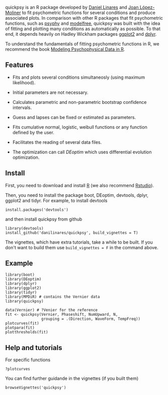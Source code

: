 <!-- README.md is generated from README.Rmd. Please edit that file -->



quickpsy is an R package developed by [Daniel Linares](http://www.dlinares.org/) and [Joan López-Moliner](http://www.ub.edu/viscagroup/joan/) to fit psychometric functions for several conditions and produce associated plots. In comparison with other R packages that fit psychometric functions, such as [psyphy](http://cran.r-project.org/web/packages/psyphy/index.html) and [modelfree](http://personalpages.manchester.ac.uk/staff/d.h.foster/software-modelfree/latest/home), quickpsy was built with the idea of fitting and plotting many conditions as automatically as possible. To that end, it depends heavily on Hadley Wickham packages [ggplot2](http://ggplot2.org/) and [dplyr](http://cran.r-project.org/web/packages/dplyr/index.html).

To understand the fundamentals of fitting psychometric functions in R, we recommend the book [Modeling Psychophysical Data in R](http://www.springer.com/gp/book/9781461444749).

Features
--------

-   Fits and plots several conditions simultaneosly (using maximum likelihood).

-   Initial parameters are not necessary.

-   Calculates parametric and non-parametric bootstrap confidence intervals.

-   Guess and lapses can be fixed or estimated as parameters.

-   Fits cumulative normal, logistic, weibull functions or any function defined by the user.

-   Facilitates the reading of several data files.

-   The optimization can call *DEoptim* which uses differential evolution optimization.

Install
-------

First, you need to download and install [R](http://cran.rstudio.com) (we also recommend [Rstudio](http://www.rstudio.com/)).

Then, you need to install the package boot, DEoptim, devtools, dplyr, ggplot2 and tidyr. For example, to install devtools

``` {.r}
install.packages('devtools')
```

and then install quickpsy from github

``` {.r}
library(devtools)
install_github('danilinares/quickpsy', build_vignettes = T)
```

The vignettes, which have extra tutorials, take a while to be built. If you don't want to build them use `build_vignettes = F` in the command above.

Example
-------

``` {.r}
library(boot)
library(DEoptim)
library(dplyr)
library(ggplot2)
library(tidyr)
library(MPDiR) # contains the Vernier data
library(quickpsy)

data(Vernier) # ?Venier for the reference
fit <- quickpsy(Vernier, Phaseshift, NumUpward, N,
                grouping = .(Direction, WaveForm, TempFreq))
plotcurves(fit)
plotpara(fit)
plotthresholds(fit)
```

Help and tutorials
------------------

For specific functions

``` {.r}
?plotcurves
```

You can find further guidande in the vignettes (if you built them)

``` {.r}
browseVignettes('quickpsy')
```
